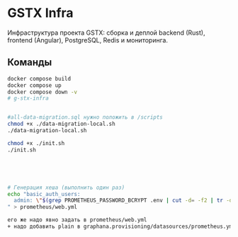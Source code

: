 # GSTX Infra

Инфраструктура проекта GSTX: сборка и деплой backend (Rust), frontend (Angular), PostgreSQL, Redis и мониторинга.

## Команды

```bash
docker compose build
docker compose up
docker compose down -v
# g-stx-infra


#all-data-migration.sql нужно положить в /scripts
chmod +x ./data-migration-local.sh
./data-migration-local.sh

chmod +x ./init.sh
./init.sh





# Генерация хеша (выполнить один раз)
echo "basic_auth_users:
  admin: \"$(grep PROMETHEUS_PASSWORD_BCRYPT .env | cut -d= -f2 | tr -d '\"')\"
" > prometheus/web.yml

его же надо явно задать в prometheus/web.yml
+ надо добавить plain в graphana.provisioning/datasources/prometheus.yml